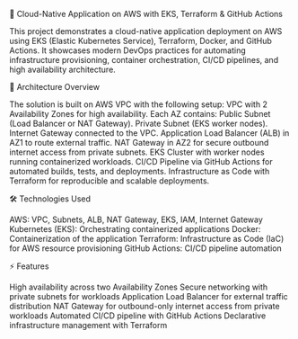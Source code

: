 🚀 Cloud-Native Application on AWS with EKS, Terraform & GitHub Actions

This project demonstrates a cloud-native application deployment on AWS using EKS (Elastic Kubernetes Service), Terraform, Docker, and GitHub Actions. It showcases modern DevOps practices for automating infrastructure provisioning, container orchestration, CI/CD pipelines, and high availability architecture.

📐 Architecture Overview

The solution is built on AWS VPC with the following setup:
VPC with 2 Availability Zones for high availability.
Each AZ contains:
Public Subnet (Load Balancer or NAT Gateway).
Private Subnet (EKS worker nodes).
Internet Gateway connected to the VPC.
Application Load Balancer (ALB) in AZ1 to route external traffic.
NAT Gateway in AZ2 for secure outbound internet access from private subnets.
EKS Cluster with worker nodes running containerized workloads.
CI/CD Pipeline via GitHub Actions for automated builds, tests, and deployments.
Infrastructure as Code with Terraform for reproducible and scalable deployments.

🛠️ Technologies Used

AWS: VPC, Subnets, ALB, NAT Gateway, EKS, IAM, Internet Gateway
Kubernetes (EKS): Orchestrating containerized applications
Docker: Containerization of the application
Terraform: Infrastructure as Code (IaC) for AWS resource provisioning
GitHub Actions: CI/CD pipeline automation

⚡ Features

High availability across two Availability Zones
Secure networking with private subnets for workloads
Application Load Balancer for external traffic distribution
NAT Gateway for outbound-only internet access from private workloads
Automated CI/CD pipeline with GitHub Actions
Declarative infrastructure management with Terraform
